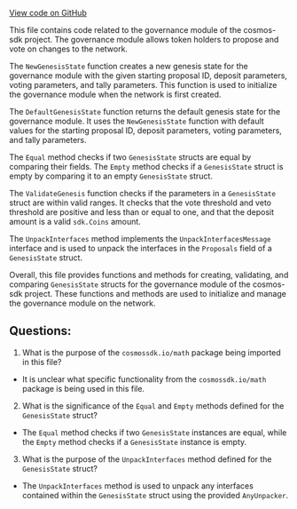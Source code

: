 [View code on GitHub](https://github.com/cosmos/cosmos-sdk.git/x/gov/types/v1beta1/genesis.go)

This file contains code related to the governance module of the cosmos-sdk project. The governance module allows token holders to propose and vote on changes to the network. 

The `NewGenesisState` function creates a new genesis state for the governance module with the given starting proposal ID, deposit parameters, voting parameters, and tally parameters. This function is used to initialize the governance module when the network is first created.

The `DefaultGenesisState` function returns the default genesis state for the governance module. It uses the `NewGenesisState` function with default values for the starting proposal ID, deposit parameters, voting parameters, and tally parameters.

The `Equal` method checks if two `GenesisState` structs are equal by comparing their fields. The `Empty` method checks if a `GenesisState` struct is empty by comparing it to an empty `GenesisState` struct.

The `ValidateGenesis` function checks if the parameters in a `GenesisState` struct are within valid ranges. It checks that the vote threshold and veto threshold are positive and less than or equal to one, and that the deposit amount is a valid `sdk.Coins` amount.

The `UnpackInterfaces` method implements the `UnpackInterfacesMessage` interface and is used to unpack the interfaces in the `Proposals` field of a `GenesisState` struct. 

Overall, this file provides functions and methods for creating, validating, and comparing `GenesisState` structs for the governance module of the cosmos-sdk project. These functions and methods are used to initialize and manage the governance module on the network.
## Questions: 
 1. What is the purpose of the `cosmossdk.io/math` package being imported in this file?
- It is unclear what specific functionality from the `cosmossdk.io/math` package is being used in this file.

2. What is the significance of the `Equal` and `Empty` methods defined for the `GenesisState` struct?
- The `Equal` method checks if two `GenesisState` instances are equal, while the `Empty` method checks if a `GenesisState` instance is empty.

3. What is the purpose of the `UnpackInterfaces` method defined for the `GenesisState` struct?
- The `UnpackInterfaces` method is used to unpack any interfaces contained within the `GenesisState` struct using the provided `AnyUnpacker`.